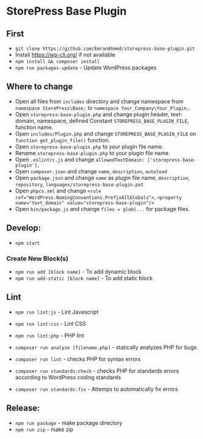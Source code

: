 # StorePress Base Plugin

## First

- `git clone https://github.com/EmranAhmed/storepress-base-plugin.git`
- Install https://wp-cli.org/ if not available
- `npm install && composer install`
- `npm run packages-update` - Update WordPress packages

## Where to change

- Open all files from `includes` directory and change namespace from `namespace StorePress\Base;` to `namespace Your_Company\Your_Plugin;`.
- Open `storepress-base-plugin.php` and change plugin header, text-domain, namespace, defined Constant `STOREPRESS_BASE_PLUGIN_FILE`, function name.
- Open `includes/Plugin.php` and change `STOREPRESS_BASE_PLUGIN_FILE` on `function get_plugin_file()` function.
- Open `storepress-base-plugin.php` to your plugin file name.
- Rename `storepress-base-plugin.php` to your plugin file name.
- Open `.eslintrc.js` and change `allowedTextDomain: ['storepress-base-plugin'],`
- Open `composer.json` and change `name`, `description`, `autoload`
- Open `package.json` and change `name` as plugin file name, `description`, `repository`, `languages/storepress-base-plugin.pot`
- Open `phpcs.xml` and change `<rule ref="WordPress.NamingConventions.PrefixAllGlobals">`, `<property name="text_domain" value="storepress-base-plugin"/>`
- Open `bin/package.js` and change `files = glob(...` for package files.

## Develop:

- `npm start`

### Create New Block(s)

- `npm run add [block name]` - To add dynamic block
- `npm run add-static [block name]` - To add static block

## Lint

- `npm run lint:js` - Lint Javascript
- `npm run lint:css` - Lint CSS
- `npm run lint:php` - PHP lint

- `composer run analyze [filename.php]` - statically analyzes PHP for bugs
- `composer run lint` - checks PHP for syntax errors
- `composer run standards:check` - checks PHP for standards errors according to WordPress coding standards
- `composer run standards:fix` - Attemps to automatically fix errors

## Release:

- `npm run package` - make package directory
- `npm run zip` - make zip
